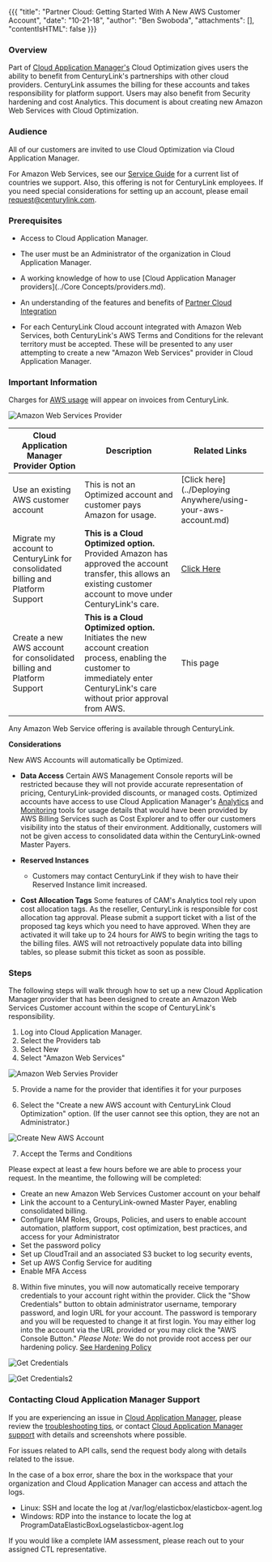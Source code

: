 {{{
  "title": "Partner Cloud: Getting Started With A New AWS Customer Account",
  "date": "10-21-18",
  "author": "Ben Swoboda",
  "attachments": [],
  "contentIsHTML": false
}}}


### Overview

Part of [Cloud Application Manager's](https://www.ctl.io/cloud-application-manager/) Cloud Optimization gives users the ability to benefit from CenturyLink's partnerships with other cloud providers. CenturyLink assumes the billing for these accounts and takes responsibility for platform support. Users may also benefit from Security hardening and cost Analytics. This document is about creating new Amazon Web Services with Cloud Optimization.

### Audience

All of our customers are invited to use Cloud Optimization via Cloud Application Manager.

For Amazon Web Services, see our [Service Guide](https://www.ctl.io/legal/cloud-application-manager/supplemental-terms/) for a current list of countries we support.  Also, this offering is not for CenturyLink employees. If you need special considerations for setting up an account, please email [request@centurylink.com](mailto:request@centurylink.com).

### Prerequisites

* Access to Cloud Application Manager.

* The user must be an Administrator of the organization in Cloud Application Manager.

* A working knowledge of how to use [Cloud Application Manager providers](../Core Concepts/providers.md).

* An understanding of the features and benefits of [Partner Cloud Integration](partner-cloud-integration.md)

* For each CenturyLink Cloud account integrated with Amazon Web Services, both CenturyLink's AWS Terms and Conditions for the relevant territory must be accepted. These will be presented to any user attempting to create a new "Amazon Web Services" provider in Cloud Application Manager.

### Important Information

Charges for [AWS usage](partner-cloud-integration-consolidated-billing.md) will appear on invoices from CenturyLink.

![Amazon Web Services Provider](../../images/cloud-application-manager/CINT_AWS_Provider_Options.png)

Cloud Application Manager Provider Option | Description | Related Links
--- | --- | ---
 Use an existing AWS customer account | This is not an Optimized account and customer pays Amazon for usage. | [Click here](../Deploying Anywhere/using-your-aws-account.md)
   Migrate my account to CenturyLink for consolidated billing and Platform Support | **This is a Cloud Optimized option.** Provided Amazon has approved the account transfer, this allows an existing customer account to move under CenturyLink's care. | [Click Here](partner-cloud-integration-aws-existing.md)
  Create a new AWS account for consolidated billing and Platform Support | **This is a Cloud Optimized option.** Initiates the new account creation process, enabling the customer to immediately enter CenturyLink's care without prior approval from AWS. | This page

Any Amazon Web Service offering is available through CenturyLink.

**Considerations**

New AWS Accounts will automatically be Optimized.

* **Data Access** Certain AWS Management Console reports will be restricted because they will not provide accurate representation of pricing, CenturyLink-provided discounts, or managed costs. Optimized accounts have access to use Cloud Application Manager's [Analytics](../Analytics/CloudApplicationManagerAnalyticsUI.md) and [Monitoring](../Monitoring/CTLCloudMonitoringUI.md) tools for usage details that would have been provided by AWS Billing Services such as Cost Explorer and to offer our customers visibility into the status of their environment. Additionally, customers will not be given access to consolidated data within the CenturyLink-owned Master Payers.

* **Reserved Instances**
  * Customers may contact CenturyLink if they wish to have their Reserved Instance limit increased.
  
* **Cost Allocation Tags** Some features of CAM's Analytics tool rely upon cost allocation tags. As the reseller, CenturyLink is responsible for cost allocation tag approval. Please submit a support ticket with a list of the proposed tag keys which you need to have approved. When they are activated it will take up to 24 hours for AWS to begin writing the tags to the billing files. AWS will not retroactively populate data into billing tables, so please submit this ticket as soon as possible. 

### Steps

The following steps will walk through how to set up a new Cloud Application Manager provider that has been designed to create an Amazon Web Services Customer account within the scope of CenturyLink's responsibility.

1. Log into Cloud Application Manager.
2. Select the Providers tab
3. Select New
4. Select "Amazon Web Services"

![Amazon Web Servies Provider](../../images/cloud-application-manager/CINT_New_AWS_Provider.1.png)


5. Provide a name for the provider that identifies it for your purposes

6. Select the "Create a new AWS account with CenturyLink Cloud Optimization" option. (If the user cannot see this option, they are not an Administrator.)

  ![Create New AWS Account](../../images/cloud-application-manager/CINT_New_AWS1.1.png)

7. Accept the Terms and Conditions

Please expect at least a few hours before we are able to process your request. In the meantime, the following will be completed:

* Create an new Amazon Web Services Customer account on your behalf
* Link the account to a CenturyLink-owned Master Payer, enabling consolidated billing.
* Configure IAM Roles, Groups, Policies, and users to enable account automation, platform support, cost optimization, best practices, and access for your Administrator
* Set the password policy
* Set up CloudTrail and an associated S3 bucket to log security events,
* Set up AWS Config Service for auditing
* Enable MFA Access

8. Within five minutes, you will now automatically receive temporary credentials to your account right within the provider. Click the  "Show Credentials" button to obtain administrator username, temporary password, and login URL for your account. The password is temporary and you will be requested to change it at first login. You may either log into the account via the URL provided or you may click the "AWS Console Button." *Please Note:*  We do not provide root access per our hardening policy.  [See Hardening Policy](partner-cloud-integration-aws-hardening-permissions.md)

  ![Get Credentials](../../images/cloud-application-manager/CAM_COA_Credentials2.png)

  ![Get Credentials2](../../images/cloud-application-manager/CAM_COA_Credentials1.png)




### Contacting Cloud Application Manager Support

If you are experiencing an issue in [Cloud Application Manager](https://www.ctl.io/cloud-application-manager/), please review the [troubleshooting tips](../Troubleshooting/troubleshooting-tips.md), or contact [Cloud Application Manager support](mailto:incident@CenturyLink.com) with details and screenshots where possible.

For issues related to API calls, send the request body along with details related to the issue.

In the case of a box error, share the box in the workspace that your organization and Cloud Application Manager can access and attach the logs.

* Linux: SSH and locate the log at /var/log/elasticbox/elasticbox-agent.log
* Windows: RDP into the instance to locate the log at ProgramDataElasticBoxLogselasticbox-agent.log

If you would like a complete IAM assessment, please reach out to your assigned CTL representative.
